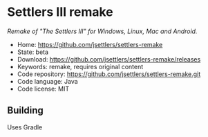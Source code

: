 # Settlers III remake

_Remake of "The Settlers III" for Windows, Linux, Mac and Android._

- Home: https://github.com/jsettlers/settlers-remake
- State: beta
- Download: https://github.com/jsettlers/settlers-remake/releases
- Keywords: remake, requires original content
- Code repository: https://github.com/jsettlers/settlers-remake.git
- Code language: Java
- Code license: MIT

## Building

Uses Gradle

